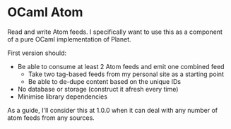 # OCaml Atom

Read and write Atom feeds. I specifically want to use this as a component of
a pure OCaml implementation of Planet.

First version should:

- Be able to consume at least 2 Atom feeds and emit one combined feed
  - Take two tag-based feeds from my personal site as a starting point
  - Be able to de-dupe content based on the unique IDs
- No database or storage (construct it afresh every time)
- Minimise library dependencies

As a guide, I'll consider this at 1.0.0 when it can deal with any number of
atom feeds from any sources.
